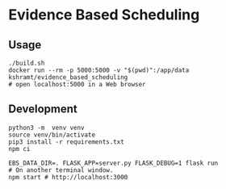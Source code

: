 # Evidence Based Scheduling

## Usage

```
./build.sh
docker run --rm -p 5000:5000 -v "$(pwd)":/app/data kshramt/evidence_based_scheduling
# open localhost:5000 in a Web browser
```

## Development

```
python3 -m  venv venv
source venv/bin/activate
pip3 install -r requirements.txt
npm ci

EBS_DATA_DIR=. FLASK_APP=server.py FLASK_DEBUG=1 flask run
# On another terminal window.
npm start # http://localhost:3000
```
